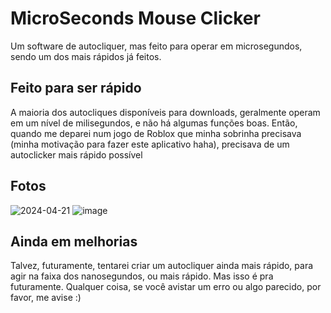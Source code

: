 # MicroSeconds Mouse Clicker
Um software de autocliquer, mas feito para operar em microsegundos, sendo um dos mais rápidos já feitos.

## Feito para ser rápido
A maioria dos autocliques disponíveis para downloads, geralmente operam em um nível de milisegundos, e não há algumas funções boas. Então, quando me deparei num jogo de Roblox que minha sobrinha precisava (minha motivação para fazer este aplicativo haha), precisava de um autoclicker mais rápido possível

## Fotos
![2024-04-21](https://github.com/elDimasX/MicroSeconds-Mouse-Clicker/assets/51800283/7711c885-5865-47aa-85e3-2788fc0fdca6)
![image](https://github.com/elDimasX/MicroSeconds-Mouse-Clicker/assets/51800283/30ccfba3-72aa-40fe-bccb-324231f5b500)

## Ainda em melhorias
Talvez, futuramente, tentarei criar um autocliquer ainda mais rápido, para agir na faixa dos nanosegundos, ou mais rápido. Mas isso é pra futuramente.
Qualquer coisa, se você avistar um erro ou algo parecido, por favor, me avise :)
